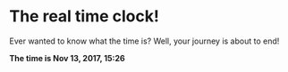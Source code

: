 # The real time clock!

Ever wanted to know what the time is? Well, your journey is about to end!

**The time is Nov 13, 2017, 15:26**